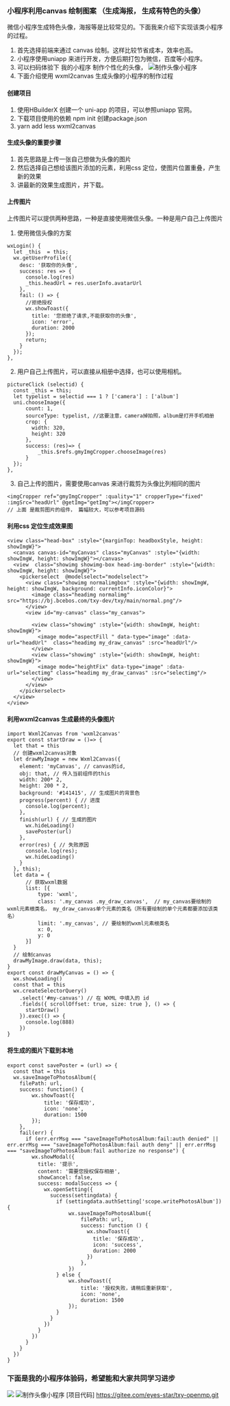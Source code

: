 ### 小程序利用canvas 绘制图案 （生成海报， 生成有特色的头像）
微信小程序生成特色头像，海报等是比较常见的。下面我来介绍下实现该类小程序的过程。
1. 首先选择前端来通过 canvas 绘制。这样比较节省成本，效率也高。
2. 小程序使用uniapp 来进行开发，方便后期打包为微信，百度等小程序。
3. 可以扫码体验下 我的小程序 制作个性化的头像，
![制作头像小程序](https://bj.bcebos.com/txy-dev/txy/main/txy.jpg)
4. 下面介绍使用 wxml2canvas 生成头像的小程序的制作过程
#### 创建项目
1. 使用HBuilderX 创建一个 uni-app 的项目，可以参照uniapp 官网。
2. 下载项目使用的依赖 npm init 创建package.json
3. yarn add less wxml2canvas

#### 生成头像的重要步骤
1. 首先思路是上传一张自己想做为头像的图片
2. 然后选择自己想给该图片添加的元素，利用css 定位，使图片位置重叠，产生新的效果
3. 讲最新的效果生成图片，并下载。

#### 上传图片
上传图片可以提供两种思路，一种是直接使用微信头像。一种是用户自己上传图片
1. 使用微信头像的方案
~~~
wxLogin() {
  let _this  = this;
  wx.getUserProfile({
    desc: '获取你的头像',
    success: res => {
      console.log(res)
      _this.headUrl = res.userInfo.avatarUrl
    },
    fail: () => {
      //拒绝授权
      wx.showToast({
        title: '您拒绝了请求,不能获取你的头像',
        icon: 'error',
        duration: 2000
      });
      return;
    }
  });
},
~~~
2. 用户自己上传图片，可以直接从相册中选择，也可以使用相机。
~~~
pictureClick (selectid) {
  const _this = this;
  let typelist = selectid === 1 ? ['camera'] : ['album']
  uni.chooseImage({
      count: 1,
      sourceType: typelist, //这要注意，camera掉拍照，album是打开手机相册
      crop: {
        width: 320,
        height: 320
      },
      success: (res)=> {
          _this.$refs.gmyImgCropper.chooseImage(res)
      }
  });
},
~~~
3. 自己上传的图片，需要使用canvas 来进行裁剪为头像比列相同的图片
~~~
<imgCropper ref="gmyImgCropper" :quality="1" cropperType="fixed" :imgSrc="headUrl" @getImg="getImg"></imgCropper>
// 上面 是裁剪图片的组件， 篇幅较大，可以参考项目源码
~~~
#### 利用css 定位生成效果图
~~~
<view class="head-box" :style="{marginTop: headboxStyle, height: showImgW}">
  <canvas canvas-id="myCanvas" class="myCanvas" :style="{width: showImgW, height: showImgW}"></canvas>
  <view  class="showimg showimg-box head-img-border" :style="{width: showImgW, height: showImgW}">
    <pickerselect  @modelselect="modelselect">
      <view class="showimg normalimgbox" :style="{width: showImgW, height: showImgW, background: currentInfo.iconColor}">
        <image class="headimg normalimg"  src="https://bj.bcebos.com/txy-dev/txy/main/normal.png"/>
      </view>
      <view id="my-canvas" class="my_canvas">
        
        <view class="showimg" :style="{width: showImgW, height: showImgW}">
          <image mode="aspectFill " data-type="image" :data-url="headUrl"  class="headimg my_draw_canvas" :src="headUrl"/>
        </view>
        <view class="showimg" :style="{width: showImgW, height: showImgW}">
          <image mode="heightFix" data-type="image" :data-url="selectimg" class="headimg my_draw_canvas" :src="selectimg"/>
        </view>
      </view>
    </pickerselect>
  </view>
</view>
~~~
#### 利用wxml2canvas 生成最终的头像图片
~~~
import Wxml2Canvas from 'wxml2canvas'
export const startDraw = ()=> {
  let that = this
  // 创建wxml2canvas对象
  let drawMyImage = new Wxml2Canvas({
    element: 'myCanvas', // canvas的id,
    obj: that, // 传入当前组件的this
    width: 200* 2,
    height: 200 * 2,
    background: '#141415', // 生成图片的背景色
    progress(percent) { // 进度
      console.log(percent);
    },
    finish(url) { // 生成的图片
      wx.hideLoading()
      savePoster(url)
    },
    error(res) { // 失败原因
      console.log(res);
      wx.hideLoading()
    }
  }, this);
  let data = {
      // 获取wxml数据
      list: [{
          type: 'wxml',
          class: '.my_canvas .my_draw_canvas',  // my_canvas要绘制的wxml元素根类名， my_draw_canvas单个元素的类名（所有要绘制的单个元素都要添加该类名）
          limit: '.my_canvas', // 要绘制的wxml元素根类名
          x: 0,
          y: 0
      }]
  }
  // 绘制canvas
  drawMyImage.draw(data, this);
}
export const drawMyCanvas = () => {
  wx.showLoading()
  const that = this
  wx.createSelectorQuery()
    .select('#my-canvas') // 在 WXML 中填入的 id
    .fields({ scrollOffset: true, size: true }, () => {
      startDraw()
    }).exec(() => {
      console.log(888)
    })
} 
~~~
#### 将生成的图片下载到本地
~~~
export const savePoster = (url) => {
  const that = this
  wx.saveImageToPhotosAlbum({
    filePath: url,
    success: function() {
        wx.showToast({
            title: '保存成功',
            icon: 'none',
            duration: 1500
        });
    },
    fail(err) {
      if (err.errMsg === "saveImageToPhotosAlbum:fail:auth denied" || err.errMsg === "saveImageToPhotosAlbum:fail auth deny" || err.errMsg === "saveImageToPhotosAlbum:fail authorize no response") {
        wx.showModal({
          title: '提示',
          content: '需要您授权保存相册',
          showCancel: false,
          success: modalSuccess => {
            wx.openSetting({
              success(settingdata) {
                if (settingdata.authSetting['scope.writePhotosAlbum']) {
                    wx.saveImageToPhotosAlbum({
                        filePath: url,
                        success: function () {
                          wx.showToast({
                            title: '保存成功',
                            icon: 'success',
                            duration: 2000
                          })
                        },
                    })
                } else {
                    wx.showToast({
                        title: '授权失败，请稍后重新获取',
                        icon: 'none',
                        duration: 1500
                    });
                }
              }
            })
          }
        })
      }
    }
  })
}
~~~
### 下面是我的小程序体验码，希望能和大家共同学习进步
[![](https://img.shields.io/badge/QQ%E7%BE%A4-662778421-green)](https://jq.qq.com/?_wv=1027&k=KI1JuGtW)
![制作头像小程序](https://bj.bcebos.com/txy-dev/txy/main/txy.jpg)
[项目代码] https://gitee.com/eyes-star/txy-openmp.git